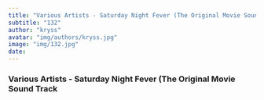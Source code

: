 ```yaml
---
title: "Various Artists - Saturday Night Fever (The Original Movie Sound Track"
subtitle: "132"
author: "kryss"
avatar: "img/authors/kryss.jpg"
image: "img/132.jpg"
date:
---
```


### Various Artists - Saturday Night Fever (The Original Movie Sound Track
